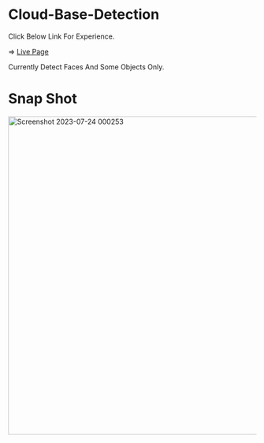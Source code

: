 # Cloud-Base-Detection

Click Below Link For Experience.

=>  <a href="https://raj5222.github.io/Cloud-Base-Detection/">Live Page</a>

Currently Detect Faces And Some Objects Only.

# Snap Shot 

<img width="646" alt="Screenshot 2023-07-24 000253" src="https://github.com/Raj5222/Cloud-Base-Detection/assets/109301347/604f27f5-a8ca-4d22-85f4-8f8d0b3348d9">
